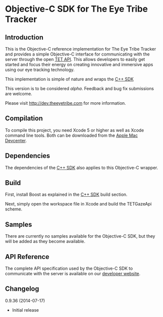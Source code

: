 Objective-C SDK for The Eye Tribe Tracker
====

Introduction
----

This is the Objective-C reference implementation for The Eye Tribe Tracker and provides a simple Objective-C interface for communicating with the server through the open [TET API](http://dev.theeyetribe.com/api/). This allows developers to easily get started and focus their energy on creating innovative and immersive apps using our eye tracking technology. 

This implementation is simple of nature and wraps the [C++ SDK](https://github.com/EyeTribe/tet-cpp-client)

This version is to be considered _alpha_. Feedback and bug fix submissions are welcome.

Please visit http://dev.theeyetribe.com for more information.


Compilation
----

To compile this project, you need Xcode 5 or higher as well as Xcode command line tools. Both can be downloaded from the [Apple Mac Devcenter](https://developer.apple.com/devcenter/mac).


Dependencies
----

The dependencies of the [C++ SDK](https://github.com/EyeTribe/tet-cpp-client) also applies to this Objective-C wrapper.


Build
----

First, install Boost as explained in the [C++ SDK](https://github.com/EyeTribe/tet-cpp-client) build section.

Next, simply open the workspace file in Xcode and build the TETGazeApi scheme.


Samples
----

There are currently no samples available for the Objective-C SDK, but they will be added as they become available.


API Reference
----

The complete API specification used by the Objective-C SDK to communicate with the server is available on our [developer website](http://dev.theeyetribe.com/api/).


Changelog
----
0.9.36 (2014-07-17)
- Initial release
